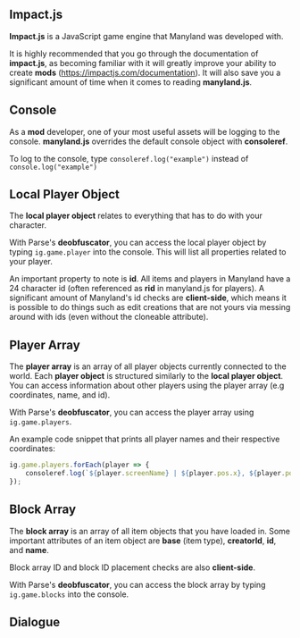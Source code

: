 ## Impact.js

**Impact.js** is a JavaScript game engine that Manyland was developed with. 

It is highly recommended that you go through the documentation of **impact.js**, as becoming familiar with it will greatly improve your ability to create **mods** (https://impactjs.com/documentation). It will also save you a significant amount of time when it comes to reading **manyland.js**.

## Console

As a **mod** developer, one of your most useful assets will be logging to the console. **manyland.js** overrides the default console object with **consoleref**. 

To log to the console, type ```consoleref.log("example")``` instead of ```console.log("example")```

## Local Player Object

The **local player object** relates to everything that has to do with your character. 

With Parse's **deobfuscator**, you can access the local player object by typing ```ig.game.player``` into the console. This will list all properties related to your player.

An important property to note is **id**. All items and players in Manyland have a 24 character id (often referenced as **rid** in manyland.js for players). A significant amount of Manyland's id checks are **client-side**, which means it is possible to do things such as edit creations that are not yours via messing around with ids (even without the cloneable attribute).

## Player Array

The **player array** is an array of all player objects currently connected to the world. Each **player object** is structured similarly to the **local player object**. You can access information about other players using the player array (e.g coordinates, name, and id).

With Parse's **deobfuscator**, you can access the player array using ```ig.game.players```.

An example code snippet that prints all player names and their respective coordinates:

```js
ig.game.players.forEach(player => {
    consoleref.log(`${player.screenName} | ${player.pos.x}, ${player.pos.y}`);
});
```

## Block Array

The **block array** is an array of all item objects that you have loaded in. Some important attributes of an item object are **base** (item type), **creatorId**, **id**, and **name**.

Block array ID and block ID placement checks are also **client-side**.

With Parse's **deobfuscator**, you can access the block array by typing ```ig.game.blocks``` into the console.

## Dialogue

